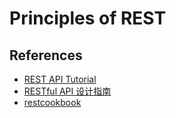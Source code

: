 # Principles of REST

## References
* [REST API Tutorial](https://restfulapi.net/)
* [RESTful API 设计指南](http://www.ruanyifeng.com/blog/2014/05/restful_api.html)
* [restcookbook](http://restcookbook.com/)
